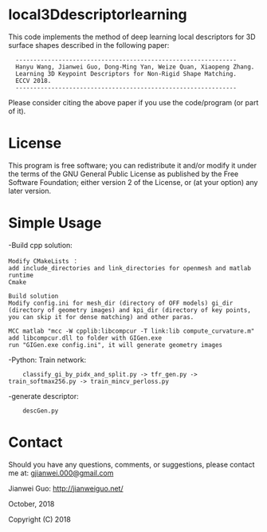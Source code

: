 # local3Ddescriptorlearning

This code implements the method of deep learning local descriptors for 3D surface shapes described in the following paper:

      --------------------------------------------------------------
      Hanyu Wang, Jianwei Guo, Dong-Ming Yan, Weize Quan, Xiaopeng Zhang. 
      Learning 3D Keypoint Descriptors for Non-Rigid Shape Matching. 
      ECCV 2018.
      --------------------------------------------------------------
      
Please consider citing the above paper if you use the code/program (or part of it). 

# License

This program is free software; you can redistribute it and/or modify it under the terms of the
GNU General Public License as published by the Free Software Foundation; either version 2 of 
the License, or (at your option) any later version. 

# Simple Usage

-Build cpp solution:

	Modify CMakeLists ：
	add include_directories and link_directories for openmesh and matlab runtime
	Cmake
	
	Build solution
	Modify config.ini for mesh_dir (directory of OFF models) gi_dir (directory of geometry images) and kpi_dir (directory of key points, you can skip it for dense matching) and other paras.
	
	MCC matlab "mcc -W cpplib:libcompcur -T link:lib compute_curvature.m"
	add libcompcur.dll to folder with GIGen.exe
	run "GIGen.exe config.ini", it will generate geometry images
	
-Python:
	Train network:

		classify_gi_by_pidx_and_split.py -> tfr_gen.py -> train_softmax256.py -> train_mincv_perloss.py
		
-generate descriptor:
	
		descGen.py

# Contact
Should you have any questions, comments, or suggestions, please contact me at: 
gjianwei.000@gmail.com

Jianwei Guo: http://jianweiguo.net/

October, 2018

Copyright (C) 2018 
